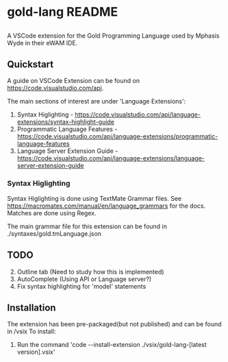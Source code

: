 # gold-lang README
##
A VSCode extension for the Gold Programming Language used by Mphasis Wyde in their eWAM IDE.

## Quickstart
A guide on VSCode Extension can be found on https://code.visualstudio.com/api.

The main sections of interest are under 'Language Extensions':
1. Syntax Higlighting - https://code.visualstudio.com/api/language-extensions/syntax-highlight-guide
2. Programmatic Language Features - https://code.visualstudio.com/api/language-extensions/programmatic-language-features
3. Language Server Extension Guide - https://code.visualstudio.com/api/language-extensions/language-server-extension-guide

### Syntax Higlighting
Syntax Higlighting is done using TextMate Grammar files. See https://macromates.com/manual/en/language_grammars
for the docs. Matches are done using Regex.

The main grammar file for this extension can be found in ./syntaxes/gold.tmLanguage.json

## TODO
2. Outline tab (Need to study how this is implemented)
3. AutoComplete (Using API or Language server?)
4. Fix syntax highlighting for 'model' statements

## Installation
The extension has been pre-packaged(but not published) and can be found in /vsix
To install:
1. Run the command 'code --install-extension ./vsix/gold-lang-[latest version].vsix'
